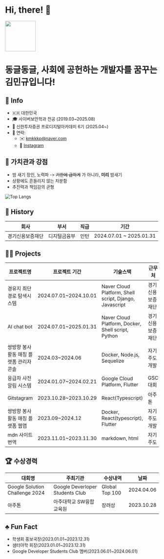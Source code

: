 # Hi, there! 👋 
<img src = "https://i.namu.wiki/i/yiTFRsku4ghNaoaPDoqHpN05W2SZo7PIn9Z7ZQEXq8kb8EQPgRiGrR2h04hQqcmPCGYKuwxc-Xb3En0aknpGUQ.webp" height="100">

# 동글동글, 사회에 공헌하는 개발자를 꿈꾸는 김민규입니다!

## 💁 Info
- 🇰🇷 대한민국
- 🎓 사이버보안학과 전공 (2019.03~2025.08)
- 🌱 신한투자증권 프로디지털아카데미 6기 (2025.04~)
- 🤙 연락:
  - ✉️ kmkkkp@naver.com
  - 🛜 [Instagram](https://www.instagram.com/min_q9_/)

## 💪 가치관과 강점
- 밤 새기 장인, 노력파 -> ~~기한에 급하게~~ 가 아니라, **미리** 밤새기
- 상황에도 흔들리지 않는 차분함
- 추진력과 책임감의 균형

![Top Langs](https://github-readme-stats.vercel.app/api/top-langs/?username=kmkkkp&hide=jupyter%20notebook)

## 📜 History
|회사|부서|직급|기간|
|---|---|---|---|
|경기신용보증재단|디지털금융부|인턴|2024.07.01 ~ 2025.01.31|

## 🧑‍💻 Projects
|프로젝트명|프로젝트 기간|기술스택|근무처|
|---|---|---|---|
|경유지 최단경로 탐색시스템|2024.07.01~2024.10.01|Naver Cloud Platform, Shell script, Django, Javascript|경기신용보증재단|
|AI chat bot|2024.07.01~2025.01.31|Naver Cloud Platform, Docker, Shell script, Python|경기신용보증재단|
|쌍방향 봉사활동 매칭 플랫폼 관리자 콘솔|2024.03~2024.06|Docker, Node.js, Sequelize|자기주도개발|
|응급차 사전 알림 시스템|2024.01.07~2024.02.21|Google Cloud Platform, Flutter|GSC 대회|
|Gitstagram|2023.10.28~2023.10.29|React(Typescript)|아주톤|
|쌍방향 봉사활동 매칭 플랫폼 웹앱|2023.09~2024.12|Docker, React(typescript), Flutter|자기주도개발|
|mdn 사이트 번역|2023.11.01~2023.11.30|markdown, html|자기주도|


## 🏆 수상경력
|대회명|주최기관|수상내역|날짜|
|---|---|---|---|
|Google Solution Challenge 2024|Google Deverloper Students Club|Global Top 100|2024.04.06|
|아주톤|아주대학교 SW융합교육원|장려상|2023.10.28|

## ♣️ Fun Fact
- 학생회 홍보국장(2023.01.01~2023.12.31)
- 샘터야학 회장(2023.01.01~2023.12.31)
- Google Developer Students Club 멤버(2023.06.01~2024.06.01)

